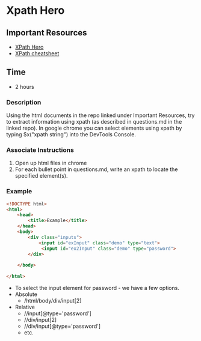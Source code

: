# Xpath Hero

## Important Resources
- [XPath Hero](https://github.com/adamranieri/XPath-Hero)
- [XPath cheatsheet](https://devhints.io/xpath)

## Time
- 2 hours

### Description
Using the html documents in the repo linked under Important Resources, try to extract information using xpath (as described in questions.md in the linked repo). In google chrome you can select elements using xpath by typing $x("xpath string") into the DevTools Console.

### Associate Instructions
1. Open up html files in chrome
2. For each bullet point in questions.md, write an xpath to locate the specified element(s).

### Example

```html
<!DOCTYPE html>
<html>
    <head>
        <title>Example</title>
    </head>
    <body>
        <div class="inputs">
            <input id="exInput" class="demo" type="text">
             <input id="ex2Input" class="demo" type="password">
        </div>
  
    </body>
    
</html>
```
- To select the input element for password - we have a few options.
- Absolute
    - /html/body/div/input[2]
- Relative
    - //input[@type='password']
    - //div/input[2]
    - //div/input[@type='password']
    - etc.


